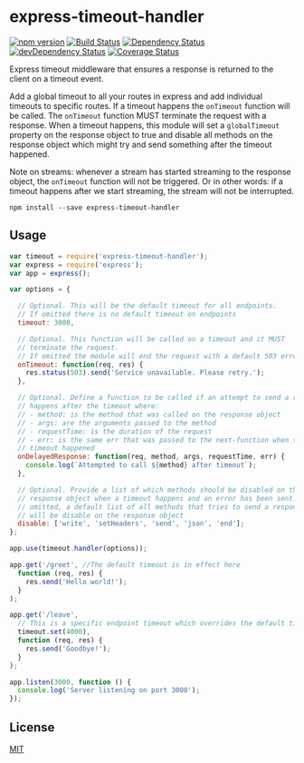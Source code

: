 # express-timeout-handler

[![npm version](https://badge.fury.io/js/express-timeout-handler.svg)](https://badge.fury.io/js/express-timeout-handler) [![Build Status](https://travis-ci.org/debitoor/express-timeout-handler.svg?branch=master)](https://travis-ci.org/debitoor/express-timeout-handler) [![Dependency Status](https://david-dm.org/debitoor/express-timeout-handler.svg)](https://david-dm.org/debitoor/express-timeout-handler) [![devDependency Status](https://david-dm.org/debitoor/express-timeout-handler/dev-status.svg)](https://david-dm.org/debitoor/express-timeout-handler#info=devDependencies) [![Coverage Status](https://coveralls.io/repos/github/debitoor/express-timeout-handler/badge.svg?branch=master)](https://coveralls.io/github/debitoor/express-timeout-handler?branch=master)

Express timeout middleware that ensures a response is returned to the client on a timeout event.

Add a global timeout to all your routes in express and add individual timeouts to specific routes. If a timeout happens the ``onTimeout`` function will be called. The ``onTimeout`` function MUST terminate the request with a response. When a timeout happens, this module will set a ``globalTimeout`` property on the response object to true and disable all methods on the response object which might try and send something after the timeout happened.

Note on streams: whenever a stream has started streaming to the response object, the ``onTimeout`` function will not be triggered. Or in other words: if a timeout happens after we start streaming, the stream will not be interrupted.

	npm install --save express-timeout-handler

## Usage

```javascript
var timeout = require('express-timeout-handler');
var express = require('express');
var app = express();

var options = {

  // Optional. This will be the default timeout for all endpoints.
  // If omitted there is no default timeout on endpoints
  timeout: 3000,

  // Optional. This function will be called on a timeout and it MUST
  // terminate the request.
  // If omitted the module will end the request with a default 503 error.
  onTimeout: function(req, res) {
    res.status(503).send('Service unavailable. Please retry.');
  },

  // Optional. Define a function to be called if an attempt to send a response
  // happens after the timeout where:
  // - method: is the method that was called on the response object
  // - args: are the arguments passed to the method
  // - requestTime: is the duration of the request
  // - err: is the same err that was passed to the next-function when the
  // timeout happened
  onDelayedResponse: function(req, method, args, requestTime, err) {
    console.log(`Attempted to call ${method} after timeout`);
  },

  // Optional. Provide a list of which methods should be disabled on the
  // response object when a timeout happens and an error has been sent. If
  // omitted, a default list of all methods that tries to send a response
  // will be disable on the response object
  disable: ['write', 'setHeaders', 'send', 'json', 'end'];
};

app.use(timeout.handler(options));

app.get('/greet', //The default timeout is in effect here
  function (req, res) {
    res.send('Hello world!');
  }
);

app.get('/leave',
  // This is a specific endpoint timeout which overrides the default timeout
  timeout.set(4000),
  function (req, res) {
    res.send('Goodbye!');
  }
);

app.listen(3000, function () {
  console.log('Server listening on port 3000');
});
```

## License

[MIT](http://opensource.org/licenses/MIT)
